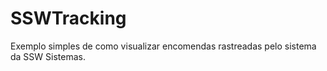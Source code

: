 # SSWTracking
 Exemplo simples de como visualizar encomendas rastreadas pelo sistema da SSW Sistemas.
